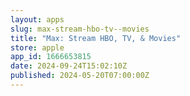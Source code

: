 ```yaml
---
layout: apps
slug: max-stream-hbo-tv--movies
title: "Max: Stream HBO, TV, & Movies"
store: apple
app_id: 1666653815
date: 2024-09-24T15:02:10Z
published: 2024-05-20T07:00:00Z
---
```

